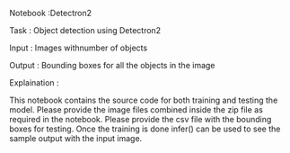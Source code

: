 Notebook :Detectron2

Task :  Object detection using Detectron2

Input : Images withnumber of objects

Output :  Bounding boxes for all the objects in the image

Explaination :

This notebook contains the source code for both training and testing the model. 
Please provide the image files combined inside the zip file as required in the notebook. 
Please provide the csv file with the bounding boxes for testing.
Once the training is done infer() can be used to see the sample output with the input image.
